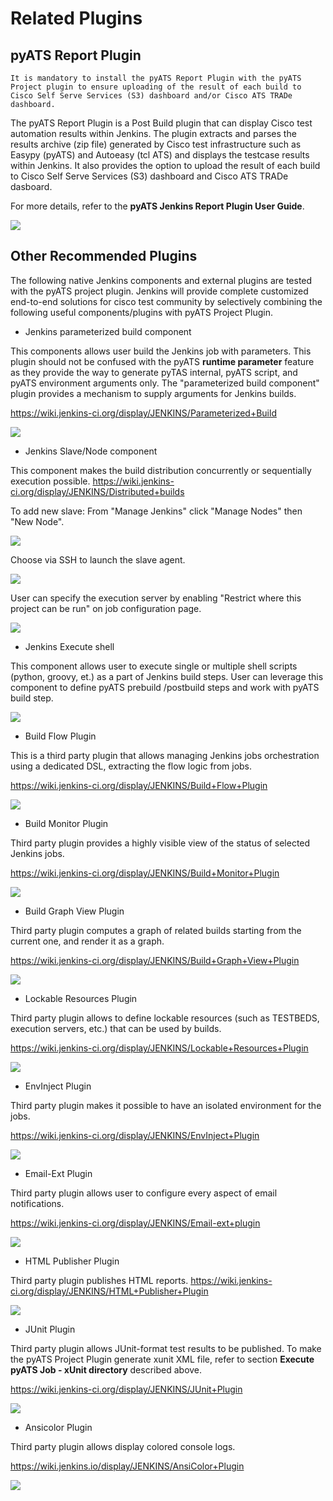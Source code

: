 # Related Plugins

## pyATS Report Plugin

`It is mandatory to install the pyATS Report Plugin with the pyATS Project plugin to ensure uploading of the result of each build to Cisco Self Serve Services (S3) dashboard and/or Cisco ATS TRADe dashboard.`

The pyATS Report Plugin is a Post Build plugin that can display Cisco test automation results within Jenkins. The plugin extracts and parses the results archive (zip file) generated by Cisco test infrastructure such as Easypy (pyATS) and Autoeasy (tcl ATS) and displays the testcase results within Jenkins. It also provides the option to upload the result of each build to Cisco Self Serve Services (S3) dashboard and Cisco ATS TRADe dasboard.

For more details, refer to the **pyATS Jenkins Report Plugin User Guide**.

![](assets/images/report.png)

## Other Recommended Plugins

The following native Jenkins components and external plugins are tested with the pyATS project plugin. Jenkins will provide complete customized end-to-end solutions for cisco test community by selectively combining the following useful components/plugins with pyATS Project Plugin.

* Jenkins parameterized build component

This components allows user build the Jenkins job with parameters. This plugin should not be confused with the pyATS **runtime parameter** feature as they provide the way to generate pyTAS internal, pyATS script, and pyATS environment arguments only.  The "parameterized build component" plugin  provides a mechanism to supply arguments for Jenkins builds.

https://wiki.jenkins-ci.org/display/JENKINS/Parameterized+Build

![](assets/images/plugin1.png)

* Jenkins Slave/Node component

This component makes the build distribution concurrently or sequentially execution possible.
https://wiki.jenkins-ci.org/display/JENKINS/Distributed+builds

To add new slave: From "Manage Jenkins" click "Manage Nodes" then "New Node".

![](assets/images/plugin2.png)

Choose via SSH to launch the slave agent.

![](assets/images/plugin2_2.png)

User can specify the execution server by enabling "Restrict where this project can be run" on job configuration page.

![](assets/images/plugin2_3.png)

* Jenkins Execute shell

This component allows user to execute single or multiple shell scripts (python, groovy, et.) as a part of Jenkins build steps. User can leverage this component to define pyATS prebuild /postbuild steps and work with pyATS build step.

![](assets/images/plugin3.png)

* Build Flow Plugin

This is a third party plugin that allows managing Jenkins jobs orchestration using a dedicated DSL, extracting the flow logic from jobs.

https://wiki.jenkins-ci.org/display/JENKINS/Build+Flow+Plugin

![](assets/images/plugin4.png)

* Build Monitor Plugin

Third party plugin provides a highly visible view of the status of selected Jenkins jobs.

https://wiki.jenkins-ci.org/display/JENKINS/Build+Monitor+Plugin

![](assets/images/plugin5.png)

* Build Graph View Plugin

Third party plugin computes a graph of related builds starting from the current one, and render it as a graph. 

https://wiki.jenkins-ci.org/display/JENKINS/Build+Graph+View+Plugin

![](assets/images/plugin6.png)

* Lockable Resources Plugin

Third party plugin allows to define lockable resources (such as TESTBEDS, execution servers, etc.) that can be used by builds.

https://wiki.jenkins-ci.org/display/JENKINS/Lockable+Resources+Plugin

![](assets/images/plugin7.png)

* EnvInject Plugin

Third party plugin makes it possible to have an isolated environment for the jobs.

https://wiki.jenkins-ci.org/display/JENKINS/EnvInject+Plugin

![](assets/images/plugin8.png)

* Email-Ext Plugin

Third party plugin allows user to configure every aspect of email notifications. 

https://wiki.jenkins-ci.org/display/JENKINS/Email-ext+plugin

![](assets/images/plugin9.png)

* HTML Publisher Plugin

Third party plugin publishes HTML reports. 
https://wiki.jenkins-ci.org/display/JENKINS/HTML+Publisher+Plugin

![](assets/images/plugin10.png)

* JUnit Plugin

Third party plugin allows JUnit-format test results to be published. To make the pyATS Project Plugin generate xunit XML file, refer to section **Execute pyATS Job - xUnit directory** described above.

https://wiki.jenkins-ci.org/display/JENKINS/JUnit+Plugin

![](assets/images/plugin11.png)

* Ansicolor Plugin

Third party plugin allows display colored console logs.

https://wiki.jenkins.io/display/JENKINS/AnsiColor+Plugin

![](assets/images/plugin12.png)